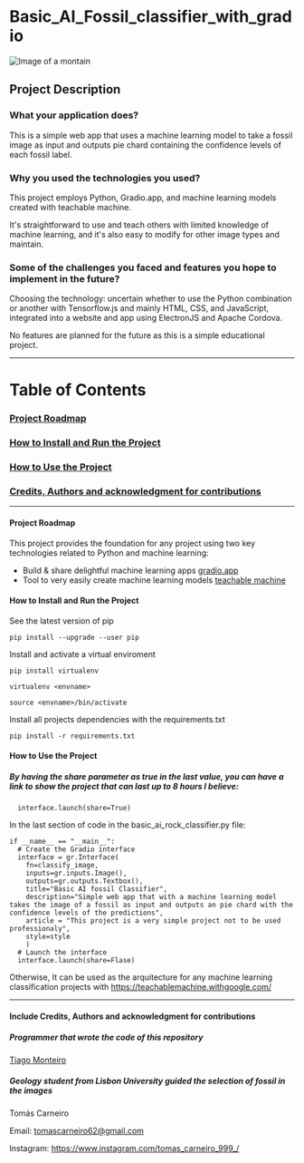# Basic_AI_Fossil_classifier_with_gradio


![Image of a montain](https://github.com/tiagomonteiro0715/Basic_AI_Rock_classifier_with_gradio/blob/main/undraw_Photo_re_5blb.png
)





## Project Description

### What your application does?

This is a simple web app that uses a machine learning model to take a fossil image as input and outputs pie chard containing the confidence levels of each fossil label.

### Why you used the technologies you used?

This project employs Python, Gradio.app, and machine learning models created with teachable machine.

It's straightforward to use and teach others with limited knowledge of machine learning, and it's also easy to modify for other image types and maintain.


### Some of the challenges you faced and features you hope to implement in the future?

Choosing the technology: uncertain whether to use the Python combination or another with Tensorflow.js and mainly HTML, CSS, and JavaScript, integrated into a website and app using ElectronJS and Apache Cordova. 

No features are planned for the future as this is a simple educational project.

-----


# Table of Contents
### [ Project Roadmap ](#Project_Roadmap)

### [ How to Install and Run the Project ](#How_to_install)

### [ How to Use the Project ](#How_to_use)

### [Credits, Authors and acknowledgment for contributions](#credits)

-----



<a name="Project_Roadmap">

#### Project Roadmap

This project provides the foundation for any project using two key technologies related to Python and machine learning:

- Build & share delightful machine learning apps  [gradio.app](https://gradio.app/)
- Tool to very easily create machine learning models [teachable machine](https://teachablemachine.withgoogle.com/)

</a>


<a name="How_to_install">

#### How to Install and Run the Project

See the latest version of pip
```
pip install --upgrade --user pip
```
Install and activate a virtual enviroment
```
pip install virtualenv
```
```
virtualenv <envname>
```
```
source <envname>/bin/activate
```

Install all projects dependencies with the requirements.txt
```
pip install -r requirements.txt
```

</a>

<a name="How_to_use">


#### How to Use the Project

##### By having the share parameter as true in the last value, you can have a link to show the project that can last up to 8 hours I believe:
```
  interface.launch(share=True)
```

In the last section of code in the basic_ai_rock_classifier.py file:
```
if __name__ == "__main__":
  # Create the Gradio interface
  interface = gr.Interface(
    fn=classify_image, 
    inputs=gr.inputs.Image(), 
    outputs=gr.outputs.Textbox(), 
    title="Basic AI fossil Classifier",
    description="Simple web app that with a machine learning model takes the image of a fossil as input and outputs an pie chard with the confidence levels of the predictions",
    article = "This project is a very simple project not to be used professionaly",
    style=style
    )
  # Launch the interface
  interface.launch(share=Flase)
```
Otherwise, It can be used as the arquitecture for any machine learning classification projects with https://teachablemachine.withgoogle.com/ 


-----

</a>

<a name="credits">

#### Include Credits, Authors and acknowledgment for contributions

##### Programmer that wrote the code of this repository

[Tiago Monteiro](https://github.com/tiagomonteiro0715)

##### Geology student from Lisbon University guided the selection of fossil in the images

Tomás Carneiro

Email: tomascarneiro62@gmail.com


Instagram: https://www.instagram.com/tomas_carneiro_999_/

</a>

